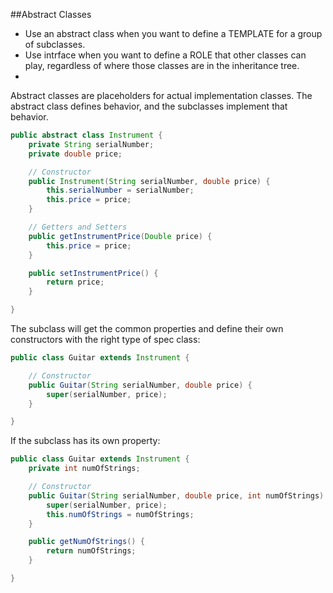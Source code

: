##Abstract Classes
- Use an abstract class when you want to define a TEMPLATE for a group of subclasses. 
- Use intrface when you want to define a ROLE that other classes can play, regardless of where those classes are in the inheritance tree.
- 
Abstract classes are placeholders for actual implementation classes. The abstract class defines behavior, and the subclasses implement that behavior.
```java
public abstract class Instrument {
	private String serialNumber;
	private double price;

	// Constructor
	public Instrument(String serialNumber, double price) {
		this.serialNumber = serialNumber;
		this.price = price;
	}

	// Getters and Setters
	public getInstrumentPrice(Double price) {
		this.price = price;
	}

	public setInstrumentPrice() {
		return price;
	}

}
```
The subclass will get the common properties and define their own constructors with the right type of spec class:
```java
public class Guitar extends Instrument {

	// Constructor
	public Guitar(String serialNumber, double price) {
		super(serialNumber, price);
	}

}
```
If the subclass has its own property:
```java
public class Guitar extends Instrument {
	private int numOfStrings;

	// Constructor
	public Guitar(String serialNumber, double price, int numOfStrings) {
		super(serialNumber, price);
		this.numOfStrings = numOfStrings;	
	}

	public getNumOfStrings() {
		return numOfStrings;
	}

}
```

